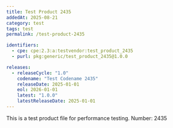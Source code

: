 ```yaml
---
title: Test Product 2435
addedAt: 2025-08-21
category: test
tags: test
permalink: /test-product-2435

identifiers:
  - cpe: cpe:2.3:a:testvendor:test_product_2435
  - purl: pkg:generic/test_product_2435@1.0.0

releases:
  - releaseCycle: "1.0"
    codename: "Test Codename 2435"
    releaseDate: 2025-01-01
    eol: 2026-01-01
    latest: "1.0.0"
    latestReleaseDate: 2025-01-01
---
```


This is a test product file for performance testing. Number: 2435
